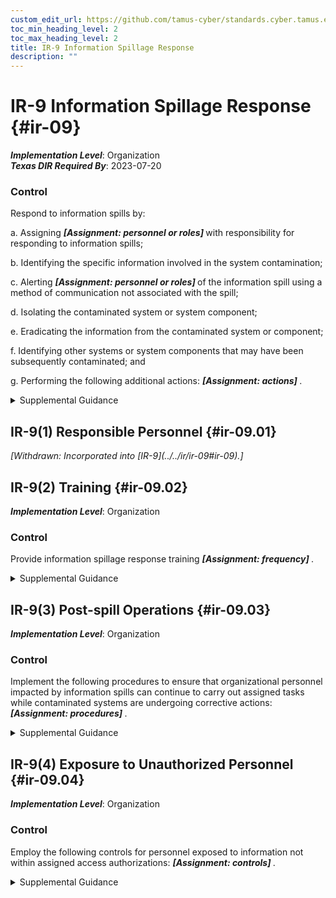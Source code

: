 ```yaml
---
custom_edit_url: https://github.com/tamus-cyber/standards.cyber.tamus.edu/tree/main/static/content/tamus.edu/TAMUS_profile.xml
toc_min_heading_level: 2
toc_max_heading_level: 2
title: IR-9 Information Spillage Response
description: ""
---
```


# IR-9 Information Spillage Response {#ir-09}

_**Implementation Level**_: Organization\
_**Texas DIR Required By**_: 2023-07-20

### Control

Respond to information spills by:

a. Assigning <strong> <em>[Assignment: personnel or roles]</em> </strong> with responsibility for responding to information spills;

b. Identifying the specific information involved in the system contamination;

c. Alerting <strong> <em>[Assignment: personnel or roles]</em> </strong> of the information spill using a method of communication not associated with the spill;

d. Isolating the contaminated system or system component;

e. Eradicating the information from the contaminated system or component;

f. Identifying other systems or system components that may have been subsequently contaminated; and

g. Performing the following additional actions: <strong> <em>[Assignment: actions]</em> </strong>.

<details>
  <summary>Supplemental Guidance</summary>

Information spillage refers to instances where information is placed on systems that are not authorized to process such information. Information spills occur when information that is thought to be a certain classification or impact level is transmitted to a system and subsequently is determined to be of a higher classification or impact level. At that point, corrective action is required. The nature of the response is based on the classification or impact level of the spilled information, the security capabilities of the system, the specific nature of the contaminated storage media, and the access authorizations of individuals with authorized access to the contaminated system. The methods used to communicate information about the spill after the fact do not involve methods directly associated with the actual spill to minimize the risk of further spreading the contamination before such contamination is isolated and eradicated.

</details>

## IR-9(1) Responsible Personnel {#ir-09.01}


<prop xmlns="http://csrc.nist.gov/ns/oscal/1.0" name="status" value="withdrawn">
               <em>[Withdrawn: Incorporated into [IR-9](../../ir/ir-09#ir-09).]</em>
            </prop>
            

## IR-9(2) Training {#ir-09.02}

_**Implementation Level**_: Organization

### Control

Provide information spillage response training <strong> <em>[Assignment: frequency]</em> </strong>.

<details>
  <summary>Supplemental Guidance</summary>

Organizations establish requirements for responding to information spillage incidents in incident response plans. Incident response training on a regular basis helps to ensure that organizational personnel understand their individual responsibilities and what specific actions to take when spillage incidents occur.

</details>

## IR-9(3) Post-spill Operations {#ir-09.03}

_**Implementation Level**_: Organization

### Control

Implement the following procedures to ensure that organizational personnel impacted by information spills can continue to carry out assigned tasks while contaminated systems are undergoing corrective actions: <strong> <em>[Assignment: procedures]</em> </strong>.

<details>
  <summary>Supplemental Guidance</summary>

Corrective actions for systems contaminated due to information spillages may be time-consuming. Personnel may not have access to the contaminated systems while corrective actions are being taken, which may potentially affect their ability to conduct organizational business.

</details>

## IR-9(4) Exposure to Unauthorized Personnel {#ir-09.04}

_**Implementation Level**_: Organization

### Control

Employ the following controls for personnel exposed to information not within assigned access authorizations: <strong> <em>[Assignment: controls]</em> </strong>.

<details>
  <summary>Supplemental Guidance</summary>

Controls include ensuring that personnel who are exposed to spilled information are made aware of the laws, executive orders, directives, regulations, policies, standards, and guidelines regarding the information and the restrictions imposed based on exposure to such information.

</details>

